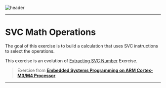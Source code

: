 ![header](https://github.com/lyangmdrs/SVC_math_operations_exercises/blob/develop/Img/header.png)

***

# SVC Math Operations

The goal of this exercise is to build a calculation that uses SVC instructions to select the operations.

This exercise is an evolution of [Extracting SVC Number](https://github.com/lyangmdrs/extracting_SVC_number_exercise) Exercise.

> Exercise from [**Embedded Systems Programming on ARM Cortex-M3/M4 Processor**](https://www.udemy.com/course/embedded-system-programming-on-arm-cortex-m3m4/)

***
